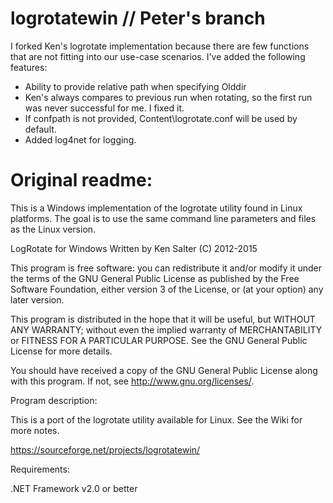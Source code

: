 # logrotatewin // Peter's branch

I forked Ken's logrotate implementation because there are few functions that are not fitting into our use-case scenarios.
I've added the following features:
- Ability to provide relative path when specifying Olddir
- Ken's always compares to previous run when rotating, so the first run was never successful for me. I fixed it.
- If confpath is not provided, Content\logrotate.conf will be used by default.
- Added log4net for logging.


# Original readme:
This is a Windows implementation of the logrotate utility found in Linux platforms. The goal is to use the same command line parameters and files as the Linux version.

LogRotate for Windows
Written by Ken Salter (C) 2012-2015

This program is free software: you can redistribute it and/or modify
it under the terms of the GNU General Public License as published by
the Free Software Foundation, either version 3 of the License, or
(at your option) any later version.

This program is distributed in the hope that it will be useful,
but WITHOUT ANY WARRANTY; without even the implied warranty of
MERCHANTABILITY or FITNESS FOR A PARTICULAR PURPOSE.  See the
GNU General Public License for more details.

You should have received a copy of the GNU General Public License
along with this program.  If not, see <http://www.gnu.org/licenses/>.

Program description:

This is a port of the logrotate utility available for Linux.  See the Wiki for more notes.

https://sourceforge.net/projects/logrotatewin/

Requirements:

.NET Framework v2.0 or better
